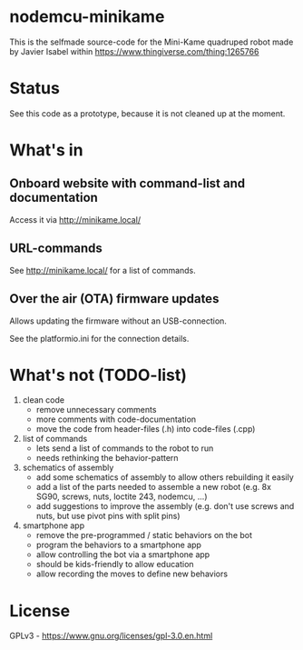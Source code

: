 # nodemcu-minikame
This is the selfmade source-code for the Mini-Kame quadruped robot made by Javier Isabel within https://www.thingiverse.com/thing:1265766

# Status
See this code as a prototype, because it is not cleaned up at the moment.

# What's in

## Onboard website with command-list and documentation

Access it via http://minikame.local/

## URL-commands

See http://minikame.local/ for a list of commands.

## Over the air (OTA) firmware updates

Allows updating the firmware without an USB-connection.

See the platformio.ini for the connection details.

# What's not (TODO-list)

1. clean code
	- remove unnecessary comments
	- more comments with code-documentation
	- move the code from header-files (.h) into code-files (.cpp)
2. list of commands
	- lets send a list of commands to the robot to run
	- needs rethinking the behavior-pattern
3. schematics of assembly
	- add some schematics of assembly to allow others rebuilding it easily
	- add a list of the parts needed to assemble a new robot (e.g. 8x SG90, screws, nuts, loctite 243, nodemcu, ...)
	- add suggestions to improve the assembly (e.g. don't use screws and nuts, but use pivot pins with split pins)
4. smartphone app
	- remove the pre-programmed / static behaviors on the bot
	- program the behaviors to a smartphone app
	- allow controlling the bot via a smartphone app
	- should be kids-friendly to allow education
	- allow recording the moves to define new behaviors

# License
GPLv3 - https://www.gnu.org/licenses/gpl-3.0.en.html
